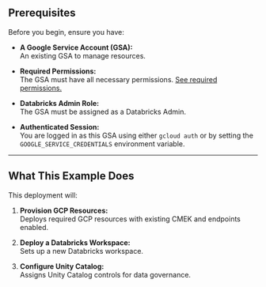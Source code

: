 
## Prerequisites

Before you begin, ensure you have:

- **A Google Service Account (GSA):**  
    An existing GSA to manage resources.

- **Required Permissions:**  
    The GSA must have all necessary permissions. [See required permissions.](https://docs.databricks.com/gcp/en/admin/cloud-configurations/gcp/permissions) 

- **Databricks Admin Role:**  
    The GSA must be assigned as a Databricks Admin.

- **Authenticated Session:**  
    You are logged in as this GSA using either `gcloud auth` or by setting the `GOOGLE_SERVICE_CREDENTIALS` environment variable.

---

## What This Example Does

This deployment will:

1. **Provision GCP Resources:**  
     Deploys required GCP resources with existing CMEK and endpoints enabled.

2. **Deploy a Databricks Workspace:**  
     Sets up a new Databricks workspace.

3. **Configure Unity Catalog:**  
     Assigns Unity Catalog controls for data governance.
